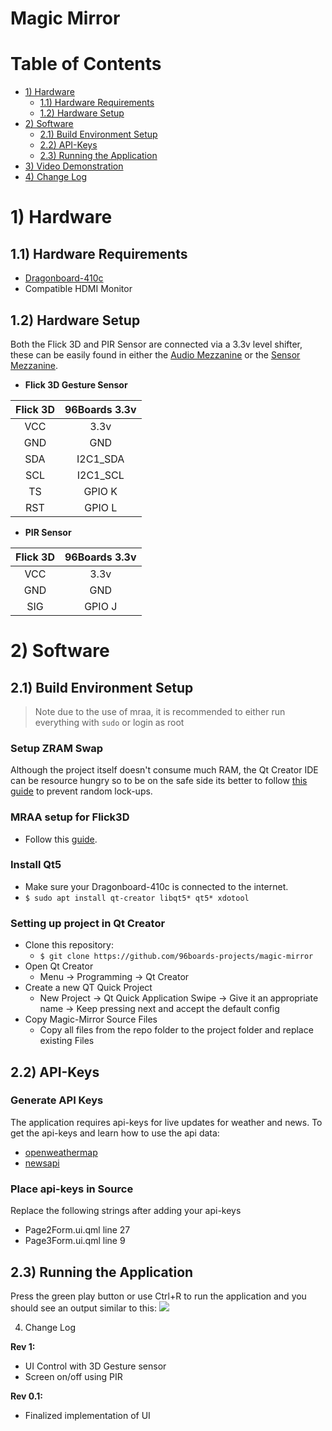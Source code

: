 # Magic Mirror

# Table of Contents

- [1) Hardware](#1-hardware)
   - [1.1) Hardware Requirements](#11-hardware-requirements)
   - [1.2) Hardware Setup](#12-hardware-setup)
- [2) Software](#2-software)
   - [2.1) Build Environment Setup](#21-build-environment-setup)
   - [2.2) API-Keys](#22-api-keys)
   - [2.3) Running the Application](#23-running-the-application)
- [3) Video Demonstration](#5-video-demonstration)
- [4) Change Log](#6-change-log)

# 1) Hardware

## 1.1) Hardware Requirements

- [Dragonboard-410c](https://www.96boards.org/product/dragonboard410c/)
- Compatible HDMI Monitor

## 1.2) Hardware Setup

Both the Flick 3D and PIR Sensor are connected via a 3.3v level shifter, these can be easily found in either the [Audio Mezzanine](https://www.96boards.org/product/audio-mezzanine/) or the [Sensor Mezzanine](https://www.96boards.org/product/sensors-mezzanine/).

- **Flick 3D Gesture Sensor**

| Flick 3D | 96Boards 3.3v |
|:--------:|:-------------:|
| VCC      | 3.3v          |
| GND      | GND           |
| SDA      | I2C1_SDA      |
| SCL      | I2C1_SCL      |
| TS       | GPIO K        |
| RST      | GPIO L        |

- **PIR Sensor**

| Flick 3D | 96Boards 3.3v |
|:--------:|:-------------:|
| VCC      | 3.3v          |
| GND      | GND           |
| SIG      | GPIO J        |


# 2) Software

## 2.1) Build Environment Setup

> Note due to the use of mraa, it is recommended to either run everything with ```sudo``` or login as root

### Setup ZRAM Swap

Although the project itself doesn't consume much RAM, the Qt Creator IDE can be
resource hungry so to be on the safe side its better to follow [this guide](https://www.96boards.org/documentation/consumer/guides/zram_swapspace.md.html)
to prevent random lock-ups.

### MRAA setup for Flick3D

- Follow this [guide](https://github.com/96boards-projects/flick3d/blob/master/README.md).

### Install Qt5

- Make sure your Dragonboard-410c is connected to the internet.
- ```$ sudo apt install qt-creator libqt5* qt5* xdotool```

### Setting up project in Qt Creator

- Clone this repository:
  - ```$ git clone https://github.com/96boards-projects/magic-mirror```
- Open Qt Creator
  - Menu -> Programming -> Qt Creator
- Create a new QT Quick Project
  - New Project -> Qt Quick Application Swipe -> Give it an appropriate name -> Keep pressing next and accept the default config
- Copy Magic-Mirror Source Files
  - Copy all files from the repo folder to the project folder and replace existing Files

## 2.2) API-Keys

### Generate API Keys

The application requires api-keys for live updates for weather and news. To get the
api-keys and learn how to use the api data:

- [openweathermap](http://api.openweathermap.org)
- [newsapi](http://newsapi.org)

### Place api-keys in Source

Replace the following strings after adding your api-keys

- Page2Form.ui.qml line 27
- Page3Form.ui.qml line 9

## 2.3) Running the Application

Press the green play button or use Ctrl+R to run the application and you should see an output similar to this:
![](https://i.imgur.com/a8jnAEo.png)

4) Change Log

**Rev 1:**
- UI Control with 3D Gesture sensor
- Screen on/off using PIR

**Rev 0.1:**
- Finalized implementation of UI
